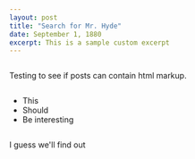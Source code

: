 ```yaml
---
layout: post
title: "Search for Mr. Hyde"
date: September 1, 1880
excerpt: This is a sample custom excerpt
---
```


<div class="row">
	<div class="four columns">
		<p>Testing to see if posts can contain html markup.</p>
	</div>
	<div class="four columns">
		<ul>
			<li>This</li>
			<li>Should</li>
			<li>Be interesting</li>
		</ul>
	</div>
	<div class="four columns">
		<p>I guess we'll find out</p>
	</div>
</div>